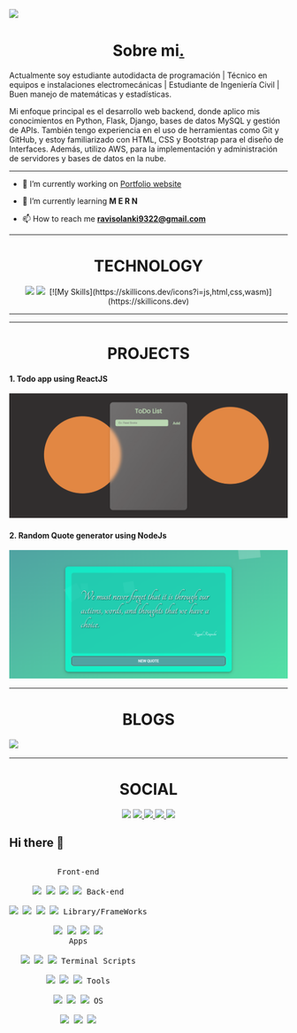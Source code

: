 <img src="https://github.com/RaviSolanki27/RaviSolanki27/raw/master/banner" style="height: 100% , width:100%">
<h1 align="center">Sobre mi<a href="">.</a></h1>

<p>Actualmente soy estudiante autodidacta de programación | Técnico en equipos e instalaciones electromecánicas | Estudiante de Ingeniería Civil | Buen manejo de matemáticas y estadísticas.

Mi enfoque principal es el desarrollo web backend, donde aplico mis conocimientos en Python, Flask, Django, bases de datos MySQL y gestión de APIs. También tengo experiencia en el uso de herramientas como Git y GitHub, y estoy familiarizado con HTML, CSS y Bootstrap para el diseño de Interfaces. Además, utilizo AWS, para la implementación y administración de servidores y bases de datos en la nube.</p> 

---

- 🔭 I’m currently working on [Portfolio website]()

- 🌱 I’m currently learning **M E R N**

- 📫 How to reach me **ravisolanki9322@gmail.com**

---

<h1 align="center">TECHNOLOGY</h1>

<p align="center"><img src="https://cdn.jsdelivr.net/gh/devicons/devicon/icons/react/react-original.svg" style="height: 4rem"/>
<img src="https://cdn.jsdelivr.net/gh/devicons/devicon/icons/nodejs/nodejs-original-wordmark.svg" style="height:4rem; background-color:white"/>
<img src=""/>
[![My Skills](https://skillicons.dev/icons?i=js,html,css,wasm)](https://skillicons.dev)
</p>

---

---
<h1 align="center">PROJECTS</h1>

<h4>1. Todo app using ReactJS </h4>

<a href="https://ravisolanki27.github.io/React-Project/" target="blank"><img src="https://github.com/RaviSolanki27/RaviSolanki27/raw/master/todo.png" ></a>


<h4>2. Random Quote generator using NodeJs </h4>

<a href="https://ravisolanki27.github.io/Quote-Generator/" target="blank"><img src="https://github.com/RaviSolanki27/RaviSolanki27/raw/master/qoutegenerator.png" ></a>

---

<h1 align="center">BLOGS</h1>
<a href="https://www.linkedin.com/pulse/what-5-things-you-must-do-your-first-paycheck-raviraj-solanki/" target="blank">
<img src="https://media-exp1.licdn.com/dms/image/C4D12AQHVBf5FWRnp0w/article-cover_image-shrink_720_1280/0/1638538607562?e=1649289600&v=beta&t=nsF1Hf0YkmXip-kGt031yqNAHaOD3TkuNSl4hVwF52c" ></a>


---

<h1 align="center">SOCIAL</h1>

<div align="center">
<a href="https://www.linkedin.com/in/ravirajsolanki27/" target="blank"><img src="https://cdn.jsdelivr.net/gh/devicons/devicon/icons/linkedin/linkedin-original.svg" style="height: 3rem"/></a>
<a href="https://twitter.com/Ravirajsolanki_" target="blank"><img src="https://cdn.jsdelivr.net/gh/devicons/devicon/icons/twitter/twitter-original.svg" style="height: 3rem"/>
</a>

<a href="https://codepen.io/ravisolanki27" target="blank">
<img src="https://cdn.jsdelivr.net/gh/devicons/devicon/icons/codepen/codepen-plain.svg" style="height: 3rem; background-color:white"/>
</a>

<a href="https://www.instagram.com/ravi_27.01" target="blank">
<img src="https://img.icons8.com/fluency/48/000000/instagram-new.png/" style="height:3rem">
</a>

<a href="https://www.youtube.com/channel/UCpBGxQbi-wahJ7wRaG80E6w" target="blank">
<img src="https://img.icons8.com/color/48/000000/youtube-play.png" style="height: 3rem"/>
</a>
</div>



























## Hi there 👋

<p style="display: inline-block;" align="center">
  <kbd>
    <kbd>Front-end</kbd>
    <br>
    <br>
    <img width="30px" src="https://cdn.jsdelivr.net/gh/devicons/devicon/icons/html5/html5-original.svg" /> 
    <img width="30px" src="https://cdn.jsdelivr.net/gh/devicons/devicon/icons/css3/css3-plain.svg" /> 
    <img width="30px" src="https://cdn.jsdelivr.net/gh/devicons/devicon/icons/sass/sass-original.svg" /> 
    <img width="30px" src="https://cdn.jsdelivr.net/gh/devicons/devicon/icons/javascript/javascript-original.svg" />
  </kbd>
  <kbd>
    <kbd>Back-end</kbd>
    <br>
    <br>
    <img width="30px" src="https://cdn.jsdelivr.net/gh/devicons/devicon/icons/php/php-original.svg" />
    <img width="30px" src="https://cdn.jsdelivr.net/gh/devicons/devicon/icons/typescript/typescript-original.svg" />
    <img width="30px" src="https://cdn.jsdelivr.net/gh/devicons/devicon/icons/nodejs/nodejs-original.svg" />
    <img width="30px" src="https://cdn.jsdelivr.net/gh/devicons/devicon/icons/rails/rails-original-wordmark.svg" />
  </kbd>
  <kbd>
    <kbd>Library/FrameWorks</kbd>
    <br>
    <br>
    <img width="30px" src="https://cdn.jsdelivr.net/gh/devicons/devicon/icons/tailwindcss/tailwindcss-plain.svg" />
    <img width="30px" src="https://cdn.jsdelivr.net/gh/devicons/devicon/icons/bootstrap/bootstrap-original.svg" />
    <img width="30px" src="https://cdn.jsdelivr.net/gh/devicons/devicon/icons/react/react-original.svg" />
    <img width="30px" src="https://cdn.jsdelivr.net/gh/devicons/devicon/icons/vuejs/vuejs-original.svg" />
  </kbd>
  <br>
  <kbd>
    <kbd>Apps</kbd>
    <br>
    <br>
    <img width="30px" src="https://cdn.jsdelivr.net/gh/devicons/devicon/icons/java/java-original.svg" />
    <img width="30px" src="https://cdn.jsdelivr.net/gh/devicons/devicon/icons/kotlin/kotlin-original.svg" />
    <img width="30px" src="https://cdn.jsdelivr.net/gh/devicons/devicon/icons/dart/dart-original.svg" />
  </kbd>
  <kbd>
    <kbd>Terminal Scripts</kbd>
    <br>
    <br>
    <img width="30px" src="https://cdn.jsdelivr.net/gh/devicons/devicon/icons/python/python-plain.svg" />
    <img width="30px" src="https://cdn.jsdelivr.net/gh/devicons/devicon/icons/bash/bash-original.svg" />
    <img width="30px" src="https://cdn.jsdelivr.net/gh/devicons/devicon/icons/ruby/ruby-original.svg" />
  </kbd>
  <kbd>
    <kbd>Tools</kbd>
    <br>
    <br>
    <img width="30px" src="https://cdn.jsdelivr.net/gh/devicons/devicon/icons/vscode/vscode-original.svg" />
    <img width="30px" src="https://github.com/termux/termux-app/raw/master/app/src/main/res/mipmap-xxxhdpi/ic_launcher.png" />
    <img width="30px" src="https://upload.wikimedia.org/wikipedia/commons/thumb/b/b2/Repl.it_logo.svg/512px-Repl.it_logo.svg.png">
  </kbd>
  <kbd>
    <kbd>OS</kbd>
    <br>
    <br>
    <img width="30px" src="https://cdn.jsdelivr.net/gh/devicons/devicon/icons/linux/linux-original.svg" />
    <img width="30px" src="https://cdn.jsdelivr.net/gh/devicons/devicon/icons/android/android-original.svg" />
    <img width="30px" src="https://cdn.jsdelivr.net/gh/devicons/devicon/icons/windows8/windows8-original.svg" />
  </kbd>
</p>
